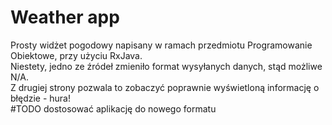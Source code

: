 # Weather app  
Prosty widżet pogodowy napisany w ramach przedmiotu Programowanie Obiektowe, przy użyciu RxJava.  
Niestety, jedno ze źródeł zmieniło format wysyłanych danych, stąd możliwe N/A.  
Z drugiej strony pozwala to zobaczyć poprawnie wyświetloną informację o błędzie - hura!  
#TODO dostosować aplikację do nowego formatu
